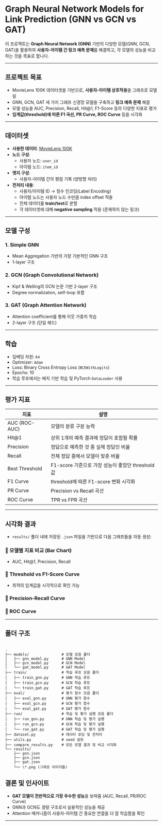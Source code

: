 
#  Graph Neural Network Models for Link Prediction (GNN vs GCN vs GAT)

이 프로젝트는 **Graph Neural Network (GNN)** 기반의 다양한 모델(GNN, GCN, GAT)을 활용하여 **사용자-아이템 간 링크 예측 문제**를 해결하고, 각 모델의 성능을 비교하는 것을 목표로 합니다.

---

##  프로젝트 목표

- MovieLens 100K 데이터셋을 기반으로, **사용자-아이템 상호작용**을 그래프로 모델링
- GNN, GCN, GAT 세 가지 그래프 신경망 모델을 구축하고 **링크 예측 문제** 해결
- 모델 성능을 AUC, Precision, Recall, Hit@1, F1-Score 등의 다양한 지표로 평가
- **임계값(threshold)에 따른 F1 곡선, PR Curve, ROC Curve** 등을 시각화

---

##  데이터셋

- **사용한 데이터**: [MovieLens 100K](https://grouplens.org/datasets/movielens/100k/)
- **노드 구성**: 
  - 사용자 노드: `user_id`
  - 아이템 노드: `item_id`
- **엣지 구성**: 
  - 사용자-아이템 간의 평점 기록 (양방향 처리)
- **전처리 내용**:
  - 사용자/아이템 ID → 정수 인코딩(Label Encoding)
  - 아이템 노드는 사용자 노드 수만큼 index offset 적용
  - 전체 데이터를 **train/test**로 분할
  - 각 데이터셋에 대해 **negative sampling** 적용 (존재하지 않는 링크)

---

##  모델 구성

###  1. Simple GNN
- Mean Aggregation 기반의 가장 기본적인 GNN 구조
- 1-layer 구조

###  2. GCN (Graph Convolutional Network)
- Kipf & Welling의 GCN 논문 기반 2-layer 구조
- Degree normalization, self-loop 포함

###  3. GAT (Graph Attention Network)
- Attention coefficient를 통해 이웃 가중치 학습
- 2-layer 구조 (단일 헤드)

---

##  학습

- 임베딩 차원: `64`
- Optimizer: `Adam`
- Loss: Binary Cross Entropy Loss (`BCEWithLogits`)
- Epochs: 10
- 학습 루프에서는 배치 기반 학습 및 PyTorch `DataLoader` 사용

---

##  평가 지표

| 지표 | 설명 |
|------|------|
| AUC (ROC-AUC) | 모델의 분류 구분 능력 |
| Hit@1 | 상위 1개의 예측 결과에 정답이 포함될 확률 |
| Precision | 정답으로 예측한 것 중 실제 정답인 비율 |
| Recall | 전체 정답 중에서 모델이 맞춘 비율 |
| Best Threshold | F1-score 기준으로 가장 성능이 좋았던 threshold 값 |
| F1 Curve | threshold에 따른 F1-score 변화 시각화 |
| PR Curve | Precision vs Recall 곡선 |
| ROC Curve | TPR vs FPR 곡선 |

---

##  시각화 결과

- `results/` 폴더 내에 저장된 `.json` 파일을 기반으로 다음 그래프들을 자동 생성:

### 🔹 모델별 지표 비교 (Bar Chart)
- AUC, Hit@1, Precision, Recall

### 🔹 Threshold vs F1-Score Curve
- 최적의 임계값을 시각적으로 확인 가능

### 🔹 Precision-Recall Curve

### 🔹 ROC Curve

---

##  폴더 구조

```

.
├── models/               # 모델 모음 폴더
│   ├── gnn_model.py      # GNN Model
│   ├── gcn_model.py      # GCN Model
│   └── gat_model.py      # GAT Model
├── train/                # 학습 루프 모음 폴더
│   ├── train_gnn.py      # GNN 학습 루프
│   ├── train_gcn.py      # GCN 학습 루프
│   └── train_gat.py      # GAT 학습 루프
├── eval/                 # 평가 함수 모음 폴더
│   ├── eval_gnn.py       # GNN 평가 함수
│   ├── eval_gcn.py       # GCN 평가 함수
│   └── eval_gat.py       # GAT 평가 함수
├── run/                  # 학습 및 평가 실행 모음 폴더
│   ├── run_gnn.py        # GNN 학습 및 평가 실행
│   ├── run_gcn.py        # GCN 학습 및 평가 실행
│   └── run_gat.py        # GAT 학습 및 평가 실행
├── dataset.py            # 데이터 로딩 및 전처리
├── utils.py              # seed 설정
├── compare_results.py    # 모든 모델 결과 및 비교 시각화
└── results/
    ├── gnn.json
    ├── gcn.json
    ├── gat.json
    └── \*.png (그래프 이미지들)

```
##  결론 및 인사이트

* **GAT 모델이 전반적으로 가장 우수한 성능**을 보여줌 (AUC, Recall, PR/ROC Curve)
* GNN과 GCN도 경량 구조로서 실용적인 성능을 제공
* Attention 메커니즘이 사용자-아이템 간 중요한 연결을 더 잘 학습함을 확인

---

